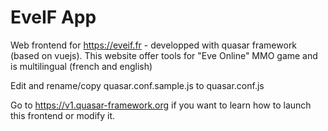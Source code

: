 # EveIF App

Web frontend for https://eveif.fr - developped with quasar framework (based on vuejs).
This website offer tools for "Eve Online" MMO game and is multilingual (french and english)

Edit and rename/copy quasar.conf.sample.js to quasar.conf.js

Go to https://v1.quasar-framework.org if you want to learn how to launch this frontend or modify it.
